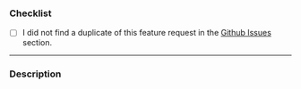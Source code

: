 ### Checklist

- [ ] I did not find a duplicate of this feature request in the [Github Issues](https://github.com/cppbits/Core/issues) section.

----------

### Description
<!--
Describe the feature you would like, and why you want it.
-->
